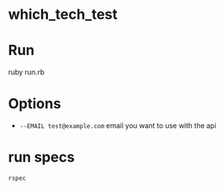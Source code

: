 # which_tech_test


# Run
  ruby run.rb

# Options

- `--EMAIL test@example.com` email you want to use with the api


# run specs

`rspec`


